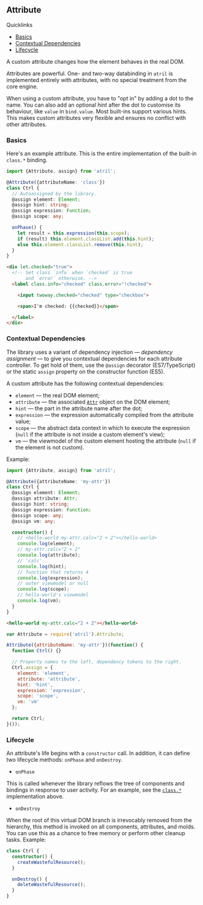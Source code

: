 ## Attribute

<div class="info pad decorate-links">
  <p>Quicklinks</p>
  <ul>
    <li><a href="attribute/#basics">Basics</a></li>
    <li><a href="attribute/#contextual-dependencies">Contextual Dependencies</a></li>
    <li><a href="attribute/#lifecycle">Lifecycle</a></li>
  </ul>
</div>

A custom attribute changes how the element behaves in the real DOM.

Attributes are powerful. One- and two-way databinding in `atril` is implemented
entirely with attributes, with no special treatment from the core engine.

When using a custom attribute, you have to "opt in" by adding a dot to the name.
You can also add an optional _hint_ after the dot to customise its behaviour,
like `value` in `bind.value`. Most built-ins support various hints. This makes
custom attributes very flexible and ensures no conflict with other attributes.

### Basics

Here's an example attribute. This is the entire implementation of the built-in
`class.*` binding.

<!--: <div class="code-pair"> :-->
```typescript
import {Attribute, assign} from 'atril';

@Attribute({attributeName: 'class'})
class Ctrl {
  // Autoassigned by the library.
  @assign element: Element;
  @assign hint: string;
  @assign expression: Function;
  @assign scope: any;

  onPhase() {
    let result = this.expression(this.scope);
    if (result) this.element.classList.add(this.hint);
    else this.element.classList.remove(this.hint);
  }
}
```

```html
<div let.checked="true">
  <!-- Set class `info` when `checked` is true
       and `error` otherwise. -->
  <label class.info="checked" class.error="!checked">

    <input twoway.checked="checked" type="checkbox">

    <span>I'm checked: {{checked}}</span>

  </label>
</div>
```
<!--: </div> :-->

<template doc-demo. let.checked="true">
  <div class="pad-v">
    <label class="pad" class.info="checked" class.error="!checked">
      <input twoway.checked="checked" type="checkbox">
      <span>I'm checked: {{checked}}</span>
    </label>
  </div>
</template>

### Contextual Dependencies

The library uses a variant of dependency injection — _dependency assignment_ —
to give you contextual dependencies for each attribute controller. To get hold
of them, use the `@assign` decorator (ES7/TypeScript) or the static `assign`
property on the constructor function (ES5).

A custom attribute has the following contextual dependencies:
* `element` — the real DOM element;
* `attribute` — the associated
  [`Attr`](https://developer.mozilla.org/en-US/docs/Web/API/Attr) object on the
  DOM element;
* `hint` — the part in the attribute name after the dot;
* `expression` — the expression automatically compiled from the attribute value;
* `scope` — the abstract data context in which to execute the expression (`null`
  if the attribute is not inside a custom element's view);
* `vm` — the viewmodel of the custom element hosting the attribute (`null` if
  the element is not custom).

Example:

<!--: <div class="code-pair"> :-->
```typescript
import {Attribute, assign} from 'atril';

@Attribute({attributeName: 'my-attr'})
class Ctrl {
  @assign element: Element;
  @assign attribute: Attr;
  @assign hint: string;
  @assign expression: Function;
  @assign scope: any;
  @assign vm: any;

  constructor() {
    // <hello-world my-attr.calc="2 + 2"></hello-world>
    console.log(element);
    // my-attr.calc="2 + 2"
    console.log(attribute);
    // 'calc'
    console.log(hint);
    // function that returns 4
    console.log(expression);
    // outer viewmodel or null
    console.log(scope);
    // hello-world's viewmodel
    console.log(vm);
  }
}
```

```html
<hello-world my-attr.calc="2 + 2"></hello-world>
```
<!--: </div> :-->

<!--: <sf-collapse class="info">
  <input id="assign-es5" type="checkbox">
  <label for="assign-es5" class="pad">
    <sf-icon svg-icon.="info-circle" class="inline text-info"></sf-icon>
    Click for ES5 version.
  </label> :-->
```javascript
var Attribute = require('atril').Attribute;

Attribute({attributeName: 'my-attr'})(function() {
  function Ctrl() {}

  // Property names to the left, dependency tokens to the right.
  Ctrl.assign = {
    element: 'element',
    attribute: 'attribute',
    hint: 'hint',
    expression: 'expression',
    scope: 'scope',
    vm: 'vm'
  };

  return Ctrl;
}());
```
<!--: </sf-collapse> :-->

### Lifecycle

An attribute's life begins with a `constructor` call. In addition, it can define
two lifecycle methods: `onPhase` and `onDestroy`.

* `onPhase`

This is called whenever the library reflows the tree of components and
bindings in response to user activity. For an example, see the
[`class.*`](attribute/#basics) implementation above.

* `onDestroy`

When the root of this virtual DOM branch is irrevocably removed from the
hierarchy, this method is invoked on all components, attributes, and molds. You
can use this as a chance to free memory or perform other cleanup tasks. Example:

```typescript
class Ctrl {
  constructor() {
    createWastefulResource();
  }

  onDestroy() {
    deleteWastefulResource();
  }
}
```
